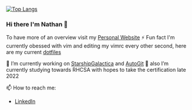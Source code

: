 [![Top Langs](https://github-readme-stats.vercel.app/api/top-langs/?username=nathanberry97&theme=nord&layout=compact&exclude_repo=github-readme-stats,dotfiles)](https://github.com/anuraghazra/github-readme-stats)

### Hi there I'm Nathan 👋

To have more of an overview visit my [Personal Website](https://nathanberry97.github.io/)
⚡ Fun fact I'm currently obessed with vim and editing my vimrc every other
second, here are my current [dotfiles](https://github.com/nathanberry97/dotfiles)

🔭 I’m currently working on [StarshipGalactica](https://github.com/nathanberry97/StarshipGalactica) 
and [AutoGit](https://github.com/nathanberry97/AutoGit)
🌱 also I’m currently studying towards RHCSA with hopes to take the certification late 2022

📫 How to reach me:

- [LinkedIn](https://www.linkedin.com/in/nathan-berry-7b8191115/)
